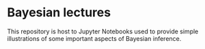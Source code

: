# Bayesian lectures

This repository is host to Jupyter Notebooks used to provide simple illustrations of some important aspects of Bayesian inference.